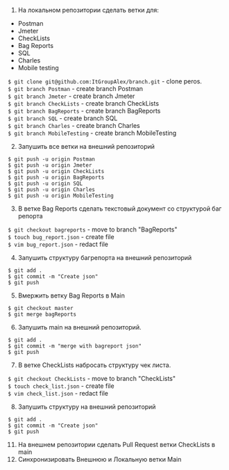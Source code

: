 1. На локальном репозитории сделать ветки для:
- Postman
- Jmeter
- CheckLists
- Bag Reports
- SQL
- Charles
- Mobile testing

 `$ git clone git@github.com:ItGroupAlex/branch.git` - clone peros.  
 `$ git branch Postman` - create branch Postman   
 `$ git branch Jmeter` - create branch Jmeter   
 `$ git branch CheckLists` - create branch CheckLists   
 `$ git branch BagReports` - create branch BagReports   
 `$ git branch SQL` - create branch SQL   
 `$ git branch Charles` - create branch Charles   
 `$ git branch MobileTesting` - create branch MobileTesting   

2. Запушить все ветки на внешний репозиторий

`$ git push -u origin Postman`  
`$ git push -u origin Jmeter`  
`$ git push -u origin CheckLists`  
`$ git push -u origin BagReports`  
`$ git push -u origin SQL`  
`$ git push -u origin Charles`  
`$ git push -u origin MobileTesting`  

3. В ветке Bag Reports сделать текстовый документ со структурой баг репорта

`$ git checkout bagreports` - move to branch "BagReports"  
`$ touch bug_report.json` - create file  
`$ vim bug_report.json`   - redact file  

4. Запушить структуру багрепорта на внешний репозиторий

`$ git add .`  
`$ git commit -m "Create json"`  
`$ git push`

5. Вмержить ветку Bag Reports в Main 
 
`$ git checkout master`  
`$ git merge bagReports`  

6. Запушить main на внешний репозиторий.

`$ git add .`  
`$ git commit -m "merge with bagreport json"`  
`$ git push`  

7. В ветке CheckLists набросать структуру чек листа.

`$ git checkout CheckLists` - move to branch "CheckLists"  
`$ touch check_list.json` - create file  
`$ vim check_list.json`   - redact file 

8. Запушить структуру на внешний репозиторий

`$ git add .`  
`$ git commit -m "Create json"`  
`$ git push`

11. На внешнем репозитории сделать Pull Request ветки CheckLists в main
12. Синхронизировать Внешнюю и Локальную ветки Main

